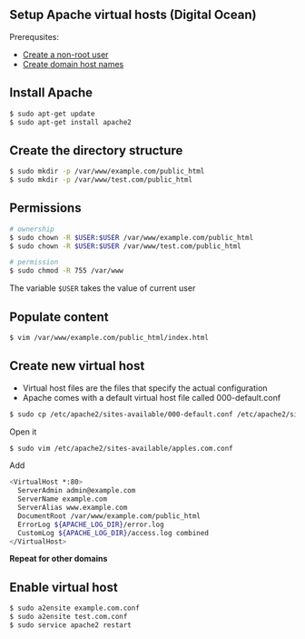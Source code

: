 ## Setup Apache virtual hosts (Digital Ocean)

Prerequsites:

- [Create a non-root user](https://www.digitalocean.com/community/tutorials/initial-server-setup-with-ubuntu-14-04)
- [Create domain host names](https://www.digitalocean.com/community/tutorials/how-to-set-up-a-host-name-with-digitalocean)


## Install Apache

```bash
$ sudo apt-get update
$ sudo apt-get install apache2
```

## Create the directory structure

```bash
$ sudo mkdir -p /var/www/example.com/public_html
$ sudo mkdir -p /var/www/test.com/public_html
```

## Permissions

```bash
# ownership
$ sudo chown -R $USER:$USER /var/www/example.com/public_html
$ sudo chown -R $USER:$USER /var/www/test.com/public_html

# permission
$ sudo chmod -R 755 /var/www
```
The variable `$USER` takes the value of current user

## Populate content

```bash
$ vim /var/www/example.com/public_html/index.html
```

## Create new virtual host

- Virtual host files are the files that specify the actual configuration
- Apache comes with a default virtual host file called 000-default.conf

```bash
$ sudo cp /etc/apache2/sites-available/000-default.conf /etc/apache2/sites-available/apples.com.conf
```

Open it

```bash
$ sudo vim /etc/apache2/sites-available/apples.com.conf
```

Add

```bash
<VirtualHost *:80>
  ServerAdmin admin@example.com
  ServerName example.com
  ServerAlias www.example.com
  DocumentRoot /var/www/example.com/public_html
  ErrorLog ${APACHE_LOG_DIR}/error.log
  CustomLog ${APACHE_LOG_DIR}/access.log combined
</VirtualHost>
```

**Repeat for other domains**

## Enable virtual host

```bash
$ sudo a2ensite example.com.conf
$ sudo a2ensite test.com.conf
$ sudo service apache2 restart
```
